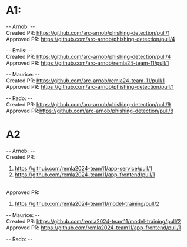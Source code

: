 # A1:
-- Arnob: --<br>
Created PR: https://github.com/arc-arnob/phishing-detection/pull/1<br>Approved PR: https://github.com/arc-arnob/phishing-detection/pull/4

-- Emils: --<br>
Created PR: https://github.com/arc-arnob/phishing-detection/pull/4<br>Approved PR: https://github.com/arc-arnob/remla24-team-11/pull/1

-- Maurice: --<br>
Created PR: https://github.com/arc-arnob/remla24-team-11/pull/1<br>Approved PR: https://github.com/arc-arnob/phishing-detection/pull/1

-- Rado: --<br>
Created PR: https://github.com/arc-arnob/phishing-detection/pull/9 <br>Approved PR:https://github.com/arc-arnob/phishing-detection/pull/8


# A2

-- Arnob: --<br>
Created PR: 
1. https://github.com/remla2024-team11/app-service/pull/1
2. https://github.com/remla2024-team11/app-frontend/pull/1

<br>Approved PR:
1. https://github.com/remla2024-team11/model-training/pull/2

-- Maurice: --<br>
Created PR: https://github.com/remla2024-team11/model-training/pull/2 <br>Approved PR: https://github.com/remla2024-team11/app-frontend/pull/1


-- Rado: --<br>

